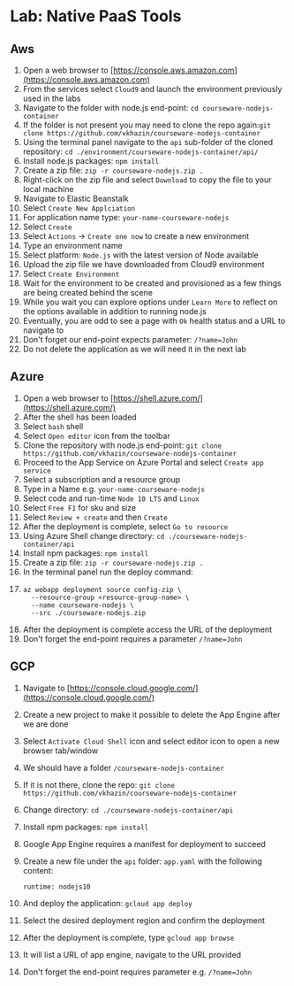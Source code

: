 # Lab: Native PaaS Tools

## Aws

1. Open a web browser to [https://console.aws.amazon.com](https://console.aws.amazon.com)
2. From the services select `Cloud9` and launch the environment previously used in the labs
3. Navigate to the folder with node.js end-point: `cd courseware-nodejs-container`
4. If the folder is not present you may need to clone the repo again:`git clone https://github.com/vkhazin/courseware-nodejs-container`
5. Using the terminal panel navigate to the `api` sub-folder of the cloned repository: `cd ./environment/courseware-nodejs-container/api/`
6. Install node.js packages: `npm install`
7. Create a zip file: `zip -r courseware-nodejs.zip .`
8. Right-click on the zip file  and select `Download` to copy the file to your local machine
9. Navigate to Elastic Beanstalk
10. Select `Create New Applciation`
11. For application name type: `your-name-courseware-nodejs`
12. Select `Create`
13. Select `Actions` -> `Create one now` to create a new environment
15. Type an environment name
17. Select platform: `Node.js` with the latest version of Node available
18. Upload the zip file we have downloaded from Cloud9 environment
19. Select `Create Environment` 
20. Wait for the environment to be created and provisioned as a few things are being created behind the scene
21. While you wait you can explore options under `Learn More` to reflect on the options available in addition to running node.js
22. Eventually, you are odd to see a page with `Ok` health status and a URL to navigate to
23. Don't forget our end-point expects parameter: `/?name=John`
24. Do not delete the application as we will need it in the next lab

## Azure

1. Open a web browser to [https://shell.azure.com/](https://shell.azure.com/)
2. After the shell has been loaded
3. Select `bash` shell
4. Select `Open editor` icon from the toolbar
5. Clone the repository with node.js end-point: `git clone https://github.com/vkhazin/courseware-nodejs-container`
6. Proceed to the App Service on Azure Portal and select `Create app service`
7. Select a subscription and a resource group
8. Type in a Name e.g. `your-name-courseware-nodejs`
9. Select code and run-time `Node 10 LTS` and `Linux`
10. Select `Free F1` for sku and size
11. Select `Review + create` and then `Create`
12. After the deployment is complete, select `Go to resource`
13. Using Azure Shell change directory: `cd ./courseware-nodejs-container/api`
14. Install npm packages: `npm install`
15. Create a zip file: `zip -r courseware-nodejs.zip .`
16. In the terminal panel run the deploy command:
17. ```text
    az webapp deployment source config-zip \
      --resource-group <resource-group-name> \
      --name courseware-nodejs \
      --src ./courseware-nodejs.zip
    ```
18. After the deployment is complete access the URL of the deployment
19. Don't forget the end-point requires a parameter `/?name=John`

## GCP

1. Navigate to [https://console.cloud.google.com/](https://console.cloud.google.com/)
2. Create a new project to make it possible to delete the App Engine after we are done
3. Select `Activate Cloud Shell` icon and select editor icon to open a new browser tab/window
4. We should have a folder `/courseware-nodejs-container` 
5. If it is not there, clone the repo: `git clone https://github.com/vkhazin/courseware-nodejs-container`
6. Change directory: `cd ./courseware-nodejs-container/api`
7. Install npm packages: `npm install`
8. Google App Engine requires a manifest for deployment to succeed
9. Create a new file under the `api` folder: `app.yaml` with the following content:

   ```text
   runtime: nodejs10
   ```

10. And deploy the application: `gcloud app deploy`
11. Select the desired deployment region and confirm the deployment
12. After the deployment is complete, type `gcloud app browse`
13. It will list a URL of app engine, navigate to the URL provided
14. Don't forget the end-point requires parameter e.g. `/?name=John`

